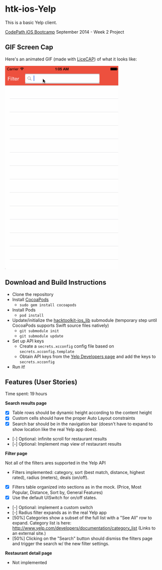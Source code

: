 htk-ios-Yelp
============

This is a basic Yelp client.

[CodePath iOS Bootcamp](http://codepath.com/iosbootcamp) September 2014 - Week 2 Project

## GIF Screen Cap

Here's an animated GIF (made with [LiceCAP](http://www.cockos.com/licecap/)) of what it looks like:

![](https://raw.githubusercontent.com/hacktoolkit/htk-ios-Yelp/master/yelp_screencap_20140927.gif)

## Download and Build Instructions

* Clone the repository
* Install [CocoaPods](http://cocoapods.org/)
  * `sudo gem install cocoapods`
* Install Pods
  * `pod install`
* Update/initialize the [hacktoolkit-ios_lib](https://github.com/hacktoolkit/hacktoolkit-ios_lib) submodule (temporary step until CocoaPods supports Swift source files natively)
  * `git submodule init`
  * `git submodule update`
* Set up API keys
  * Create a `secrets.xcconfig` config file based on `secrets.xcconfig.template`
  * Obtain API keys from the [Yelp Developers page](http://www.yelp.com/developers/manage_api_keys) and add the keys to `secrets.xcconfig`
* Run it!

## Features (User Stories)

Time spent: 19 hours

**Search results page**

* [x] Table rows should be dynamic height according to the content height
* [x] Custom cells should have the proper Auto Layout constraints
* [x] Search bar should be in the navigation bar (doesn't have to expand to show location like the real Yelp app does).
* [-] Optional: infinite scroll for restaurant results
* [-] Optional: Implement map view of restaurant results

**Filter page**

Not all of the filters ares supported in the Yelp API

* Filters implemented: category, sort (best match, distance, highest rated), radius (meters), deals (on/off).
* [x] Filters table organized into sections as in the mock. (Price, Most Popular, Distance, Sort by, General Features)
* [x] Use the default UISwitch for on/off states.
* [-] Optional: implement a custom switch
* [-] Radius filter expands as in the real Yelp app
* [50%] Categories show a subset of the full list with a "See All" row to expand. Category list is here: http://www.yelp.com/developers/documentation/category_list (Links to an external site.)
* [50%] Clicking on the "Search" button should dismiss the filters page and trigger the search w/ the new filter settings.

**Restaurant detail page**

* Not implemented
